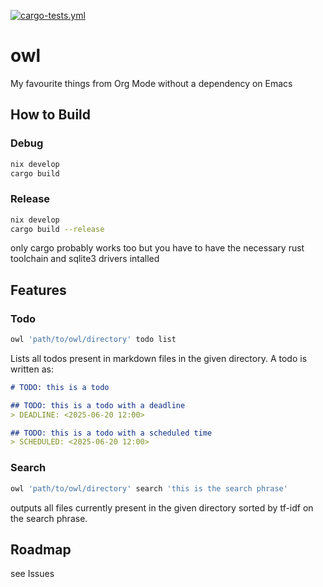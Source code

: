 [![cargo-tests.yml](https://github.com/bendermeister/owl/actions/workflows/rust.yml/badge.svg)](https://github.com/bendermeister/owl/actions/workflows/rust.yml)
# owl
My favourite things from Org Mode without a dependency on Emacs

## How to Build
### Debug
```sh
nix develop
cargo build
```

### Release
```sh
nix develop
cargo build --release
```

only cargo probably works too but you have to have the necessary rust toolchain and sqlite3 drivers intalled

## Features
### Todo
```sh
owl 'path/to/owl/directory' todo list
```
Lists all todos present in markdown files in the given directory. A todo is written as: 
```markdown
# TODO: this is a todo

## TODO: this is a todo with a deadline
> DEADLINE: <2025-06-20 12:00>

## TODO: this is a todo with a scheduled time
> SCHEDULED: <2025-06-20 12:00>
```

### Search
```sh
owl 'path/to/owl/directory' search 'this is the search phrase'
```

outputs all files currently present in the given directory sorted by tf-idf on the search phrase.

## Roadmap
see Issues
